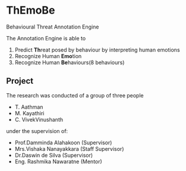 # ThEmoBe
Behavioural Threat Annotation Engine

The Annotation Engine is able to
1. Predict **Th**reat posed by behaviour by interpreting human emotions
2. Recognize Human **Emo**tion
3. Recognize Human **Be**haviours(8 behaviours)

## Project
The research was conducted of a group of three people
* T. Aathman 
* M. Kayathiri 
* C. VivekVinushanth

under the supervision of:
* Prof.Damminda Alahakoon (Supervisor)
* Mrs.Vishaka Nanayakkara (Staff Supervisor)
* Dr.Daswin de Silva (Supervisor)
* Eng. Rashmika Nawaratne (Mentor)
